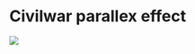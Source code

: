 # Civilwar parallex effect
![](/![image](https://github.com/rahulrajsharma1351/Civilwar/assets/166711228/2ed9425e-5bf5-488d-8a9c-174c34edb729)
)

